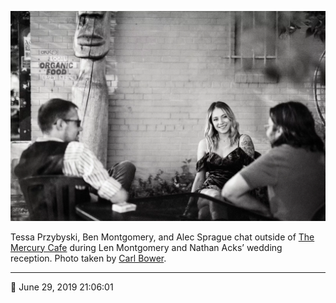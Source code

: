 ![Tessa Przybyski, Ben Montgomery, and Alec Sprague chat outside of the Mercury Cafe](assets/eeff1c278ce75762c00d2ef7fd8fa3b5.webp)

Tessa Przybyski, Ben Montgomery, and Alec Sprague chat outside of [The Mercury Cafe](http://mercurycafe.com/) during Len Montgomery and Nathan Acks’ wedding reception. Photo taken by [Carl Bower](http://carlbowerphotos.com/).

- - - -

📅 June 29, 2019 21:06:01
